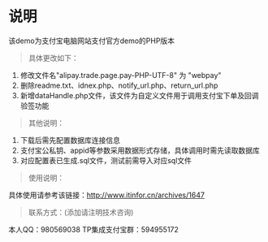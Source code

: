 说明
=====
该demo为支付宝电脑网站支付官方demo的PHP版本

>具体更改如下：

1. 修改文件名"alipay.trade.page.pay-PHP-UTF-8" 为 "webpay" 
2. 删除readme.txt、idnex.php、notify_url.php、return_url.php
3. 新增dataHandle.php文件，该文件为自定义文件用于调用支付宝下单及回调验签功能


>其他说明：

1. 下载后需先配置数据库连接信息
2. 支付宝公私钥、appid等参数采用数据形式存储，具体调用时需先读取数据库
3. 对应配置表已生成.sql文件，测试前需导入对应sql文件

>使用说明：

具体使用请参考该链接：http://www.itinfor.cn/archives/1647

>联系方式：(添加请注明技术咨询)

本人QQ：980569038
TP集成支付宝群：594955172